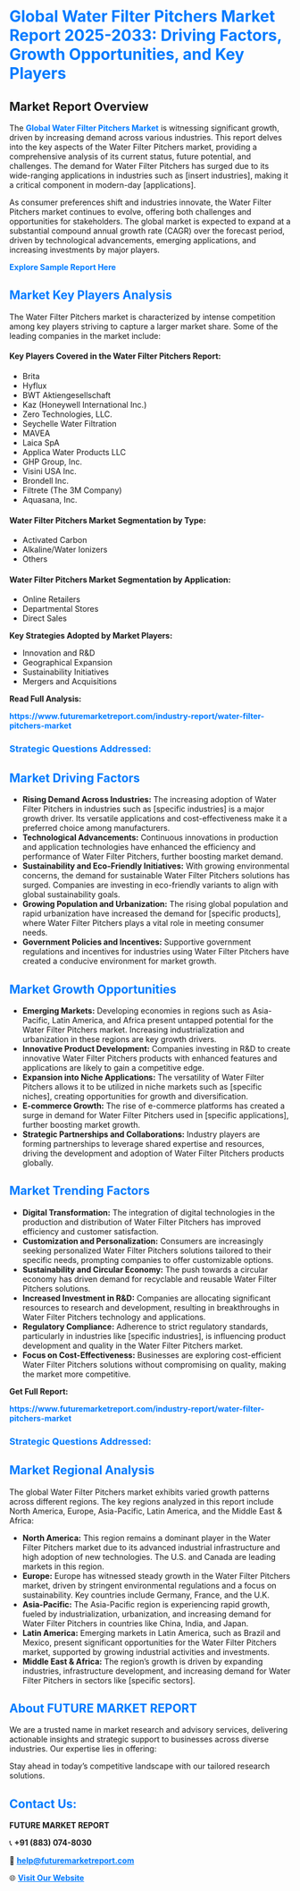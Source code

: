 <h1 style="color: #007BFF;">Global Water Filter Pitchers Market Report 2025-2033: Driving Factors, Growth Opportunities, and Key Players</h1>

<section id="overview">
<h2>Market Report Overview</h2>
<p>The <a href="https://www.futuremarketreport.com/industry-report/water-filter-pitchers-market" style="color: #007BFF; text-decoration: none;"><strong>Global Water Filter Pitchers Market</strong></a> is witnessing significant growth, driven by increasing demand across various industries. This report delves into the key aspects of the Water Filter Pitchers market, providing a comprehensive analysis of its current status, future potential, and challenges. The demand for Water Filter Pitchers has surged due to its wide-ranging applications in industries such as [insert industries], making it a critical component in modern-day [applications].</p>
<p>As consumer preferences shift and industries innovate, the Water Filter Pitchers market continues to evolve, offering both challenges and opportunities for stakeholders. The global market is expected to expand at a substantial compound annual growth rate (CAGR) over the forecast period, driven by technological advancements, emerging applications, and increasing investments by major players.</p>
</section>

<section id="overview">
<p><a href="https://www.futuremarketreport.com/request-sample/reportId=60177" style="color: #007BFF; text-decoration: none;"><strong>Explore Sample Report Here</strong></a></p>
</section>

<section id="key-players">
<h2 style="color: #007BFF;">Market Key Players Analysis</h2>
<p>The Water Filter Pitchers market is characterized by intense competition among key players striving to capture a larger market share. Some of the leading companies in the market include:</p>
<h4>Key Players Covered in the Water Filter Pitchers Report:</h4>
<ul><li>Brita</li><li>Hyflux</li><li>BWT Aktiengesellschaft</li><li>Kaz (Honeywell International Inc.)</li><li>Zero Technologies, LLC.</li><li>Seychelle Water Filtration</li><li>MAVEA</li><li>Laica SpA</li><li>Applica Water Products LLC</li><li>GHP Group, Inc.</li><li>Visini USA Inc.</li><li>Brondell Inc.</li><li>Filtrete (The 3M Company)</li><li>Aquasana, Inc.</li></ul>
<h4>Water Filter Pitchers Market Segmentation by Type:</h4>
<ul><li>Activated Carbon</li><li>Alkaline/Water Ionizers</li><li>Others</li></ul>

<h4>Water Filter Pitchers Market Segmentation by Application:</h4>
<ul><li>Online Retailers</li><li>Departmental Stores</li><li>Direct Sales</li></ul>
<p><strong>Key Strategies Adopted by Market Players:</strong></p>
<ul>
<li>Innovation and R&D</li>
<li>Geographical Expansion</li>
<li>Sustainability Initiatives</li>
<li>Mergers and Acquisitions</li>
</ul>
</section>

<section>
<p><strong>Read Full Analysis: </strong></p><a href="https://www.futuremarketreport.com/industry-report/water-filter-pitchers-market" style="color: #007BFF; text-decoration: none;"><strong>https://www.futuremarketreport.com/industry-report/water-filter-pitchers-market</strong></a>
<h3 style="color: #007BFF;">Strategic Questions Addressed:</h3>
</section>

<section id="driving-factors">
<h2 style="color: #007BFF;">Market Driving Factors</h2>
<ul>
<li><strong>Rising Demand Across Industries:</strong> The increasing adoption of Water Filter Pitchers in industries such as [specific industries] is a major growth driver. Its versatile applications and cost-effectiveness make it a preferred choice among manufacturers.</li>
<li><strong>Technological Advancements:</strong> Continuous innovations in production and application technologies have enhanced the efficiency and performance of Water Filter Pitchers, further boosting market demand.</li>
<li><strong>Sustainability and Eco-Friendly Initiatives:</strong> With growing environmental concerns, the demand for sustainable Water Filter Pitchers solutions has surged. Companies are investing in eco-friendly variants to align with global sustainability goals.</li>
<li><strong>Growing Population and Urbanization:</strong> The rising global population and rapid urbanization have increased the demand for [specific products], where Water Filter Pitchers plays a vital role in meeting consumer needs.</li>
<li><strong>Government Policies and Incentives:</strong> Supportive government regulations and incentives for industries using Water Filter Pitchers have created a conducive environment for market growth.</li>
</ul>
</section>

<section id="growth-opportunities">
<h2 style="color: #007BFF;">Market Growth Opportunities</h2>
<ul>
<li><strong>Emerging Markets:</strong> Developing economies in regions such as Asia-Pacific, Latin America, and Africa present untapped potential for the Water Filter Pitchers market. Increasing industrialization and urbanization in these regions are key growth drivers.</li>
<li><strong>Innovative Product Development:</strong> Companies investing in R&D to create innovative Water Filter Pitchers products with enhanced features and applications are likely to gain a competitive edge.</li>
<li><strong>Expansion into Niche Applications:</strong> The versatility of Water Filter Pitchers allows it to be utilized in niche markets such as [specific niches], creating opportunities for growth and diversification.</li>
<li><strong>E-commerce Growth:</strong> The rise of e-commerce platforms has created a surge in demand for Water Filter Pitchers used in [specific applications], further boosting market growth.</li>
<li><strong>Strategic Partnerships and Collaborations:</strong> Industry players are forming partnerships to leverage shared expertise and resources, driving the development and adoption of Water Filter Pitchers products globally.</li>
</ul>
</section>

<section id="trending-factors">
<h2 style="color: #007BFF;">Market Trending Factors</h2>
<ul>
<li><strong>Digital Transformation:</strong> The integration of digital technologies in the production and distribution of Water Filter Pitchers has improved efficiency and customer satisfaction.</li>
<li><strong>Customization and Personalization:</strong> Consumers are increasingly seeking personalized Water Filter Pitchers solutions tailored to their specific needs, prompting companies to offer customizable options.</li>
<li><strong>Sustainability and Circular Economy:</strong> The push towards a circular economy has driven demand for recyclable and reusable Water Filter Pitchers solutions.</li>
<li><strong>Increased Investment in R&D:</strong> Companies are allocating significant resources to research and development, resulting in breakthroughs in Water Filter Pitchers technology and applications.</li>
<li><strong>Regulatory Compliance:</strong> Adherence to strict regulatory standards, particularly in industries like [specific industries], is influencing product development and quality in the Water Filter Pitchers market.</li>
<li><strong>Focus on Cost-Effectiveness:</strong> Businesses are exploring cost-efficient Water Filter Pitchers solutions without compromising on quality, making the market more competitive.</li>
</ul>
</section>

<section>
<p><strong>Get Full Report: </strong></p><a href="https://www.futuremarketreport.com/industry-report/water-filter-pitchers-market" style="color: #007BFF; text-decoration: none;"><strong>https://www.futuremarketreport.com/industry-report/water-filter-pitchers-market</strong></a>
<h3 style="color: #007BFF;">Strategic Questions Addressed:</h3>
</section>


<section id="regional-analysis">
<h2 style="color: #007BFF;">Market Regional Analysis</h2>
<p>The global Water Filter Pitchers market exhibits varied growth patterns across different regions. The key regions analyzed in this report include North America, Europe, Asia-Pacific, Latin America, and the Middle East & Africa:</p>
<ul>
<li><strong>North America:</strong> This region remains a dominant player in the Water Filter Pitchers market due to its advanced industrial infrastructure and high adoption of new technologies. The U.S. and Canada are leading markets in this region.</li>
<li><strong>Europe:</strong> Europe has witnessed steady growth in the Water Filter Pitchers market, driven by stringent environmental regulations and a focus on sustainability. Key countries include Germany, France, and the U.K.</li>
<li><strong>Asia-Pacific:</strong> The Asia-Pacific region is experiencing rapid growth, fueled by industrialization, urbanization, and increasing demand for Water Filter Pitchers in countries like China, India, and Japan.</li>
<li><strong>Latin America:</strong> Emerging markets in Latin America, such as Brazil and Mexico, present significant opportunities for the Water Filter Pitchers market, supported by growing industrial activities and investments.</li>
<li><strong>Middle East & Africa:</strong> The region’s growth is driven by expanding industries, infrastructure development, and increasing demand for Water Filter Pitchers in sectors like [specific sectors].</li>
</ul>
</section>

<footer>
<h2 style="color: #007BFF;">About FUTURE MARKET REPORT</h2>
<p>We are a trusted name in market research and advisory services, delivering actionable insights and strategic support to businesses across diverse industries. Our expertise lies in offering:</p>

<p>Stay ahead in today’s competitive landscape with our tailored research solutions.</p>

<h2 style="color: #007BFF;">Contact Us:</h2>
<p><strong>FUTURE MARKET REPORT</strong></p>
<p>📞 <strong>+91 (883) 074-8030</strong></p>
<p>📧 <strong><a href="mailto:help@futuremarketreport.com" style="color: #007BFF;">help@futuremarketreport.com</a></strong></p>
<p>🌐 <strong><a href="https://www.futuremarketreport.com/" style="color: #007BFF;">Visit Our Website</a></strong></p>
</footer>